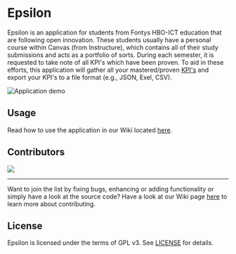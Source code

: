 # Epsilon

Epsilon is an application for students from Fontys HBO-ICT education that are following open innovation.
These students usually have a personal course within Canvas (from Instructure), which contains all of their study submissions and acts as a portfolio of sorts.
During each semester, it is requested to take note of all KPI's which have been proven.
To aid in these efforts, this application will gather all your mastered/proven [KPI's](https://hbo-i.nl/domeinbeschrijving/) and export your KPI's to a file format (e.g., JSON, Exel, CSV).

![Application demo](https://user-images.githubusercontent.com/12190745/200400486-a7c6a166-cb42-4da4-a6be-855bedf1bfc6.gif)

## Usage
Read how to use the application in our Wiki located [here](https://github.com/Typiqally/epsilon/wiki/How-to-use).

## Contributors

<a href = "https://github.com/Typiqally/epsilon/graphs/contributors">
  <img src = "https://contrib.rocks/image?repo=Typiqally/epsilon"/>
</a>

---

Want to join the list by fixing bugs, enhancing or adding functionality or simply have a look at the source code?
Have a look at our Wiki page [here](https://github.com/Typiqally/epsilon/wiki/Contributing-to-development) to learn more about contributing.

## License

Epsilon is licensed under the terms of GPL v3. See [LICENSE](LICENSE) for details.
